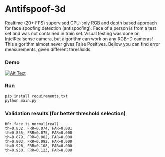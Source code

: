 # Antifspoof-3d

Realtime (20+ FPS)  supervised CPU-only RGB and depth based approach for face spoofing detection (antispoofing). Face of a person is from a test set and was not contained in train set. Visual testing was done on IntelRealsense camera, but algorithm can work on any RGB+D cameras! This algorithm almost never gives False Positives. Bellow you can find error measurements, given different thresholds.

### Demo
[![Alt Text](Demo.gif)](https://www.youtube.com/watch?v=ek1j272iAmc)

### Run
```python
pip install requirements.txt
python main.py
```

### Validation results (for better threshold selection)
```
H0: face is normal(real)
th=0.832, FRR=0.074, FAR=0.001
th=0.855, FRR=0.075, FAR=0.000
th=0.879, FRR=0.082, FAR=0.000
th=0.903, FRR=0.092, FAR=0.000
th=0.926, FRR=0.108, FAR=0.000
th=0.950, FRR=0.123, FAR=0.000
```
